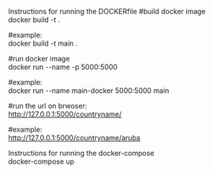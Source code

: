 Instructions for running the DOCKERfile
#build docker image  
docker build -t <name> .    

#example:  
docker build -t main .    

#run docker image  
docker run --name <name> -p 5000:5000 <tagname>    

#example:  
docker run --name main-docker 5000:5000 main    

#run the url on brwoser:  
http://127.0.0.1:5000/countryname/<country name>    

#example:  
http://127.0.0.1:5000/countryname/aruba    


Instructions for running the docker-compose  
docker-compose up



